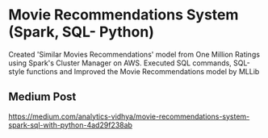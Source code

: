# Movie Recommendations System (Spark, SQL- Python)
Created 'Similar Movies Recommendations' model from One Million Ratings using Spark's Cluster Manager on AWS. Executed SQL commands, SQL-style functions and Improved the Movie Recommendations model by MLLib

## Medium Post 
https://medium.com/analytics-vidhya/movie-recommendations-system-spark-sql-with-python-4ad29f238ab
